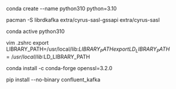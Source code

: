 


conda create --name python310 python=3.10

pacman -S librdkafka extra/cyrus-sasl-gssapi extra/cyrus-sasl

conda active python310

vim .zshrc
export LIBRARY_PATH=/usr/local/lib:$LIBRARY_PATH  
export LD_LIBRARY_PATH=/usr/local/lib:$LD_LIBRARY_PATH  

conda install -c conda-forge openssl=3.2.0

pip install --no-binary confluent_kafka